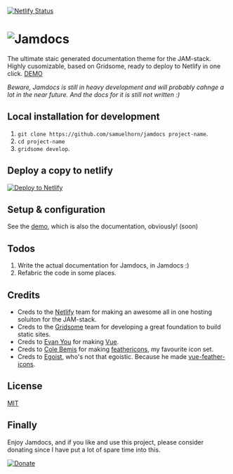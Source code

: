 [![Netlify Status](https://api.netlify.com/api/v1/badges/de44d168-eb1d-47a5-8731-d77bb40af7c8/deploy-status)](https://app.netlify.com/sites/jamdocs/deploys)

# ![Jamdocs](https://github.com/samuelhorn/jamdocs/blob/master/src/assets/img/logo.svg)

The ultimate staic generated documentation theme for the JAM-stack. Highly cusomizable, based on Gridsome, ready to deploy to Netlify in one click. [DEMO](https://jamdocs.netlify.com/)

*Beware, Jamdocs is still in heavy development and will probably cahnge a lot in the near future. And the docs for it is still not written :)*

## Local installation for development
1. `git clone https://github.com/samuelhorn/jamdocs project-name`.
2. `cd project-name`
3. `gridsome develop`.

## Deploy a copy to netlify
[![Deploy to Netlify](https://www.netlify.com/img/deploy/button.svg)](https://app.netlify.com/start/deploy?repository=https://github.com/samuelhorn/jamdocs)

## Setup & configuration
See the [demo](https://jamdocs.netlify.com/), which is also the documentation, obviously! (soon)

## Todos
1. Write the actual documentation for Jamdocs, in Jamdocs :)
2. Refabric the code in some places.

## Credits
- Creds to the [Netlify](https://www.netlify.com/) team for making an awesome all in one hosting soluiton for the JAM-stack.
- Creds to the [Gridsome](https://gridsome.org/) team for developing a great foundation to build static sites.
- Creds to [Evan You](https://twitter.com/youyuxi) for making [Vue](https://vuejs.org/).
- Creds to [Cole Bemis](https://twitter.com/colebemis) for making [feathericons](https://feathericons.com/), my favourite icon set.
- Creds to [Egoist](https://github.com/egoist), who's not that egoistic. Because he made [vue-feather-icons](https://github.com/egoist/vue-feather-icons).

## License
[MIT](https://github.com/samuelhorn/jamdocs/blob/master/LICENSE)

## Finally
Enjoy Jamdocs, and if you like and use this project, please consider donating since I have put a lot of spare time into this.

[![Donate](https://img.shields.io/badge/Donate-PayPal-green.svg)](https://www.paypal.com/cgi-bin/webscr?cmd=_donations&business=JX3MPJPFVFQCC&currency_code=SEK&source=url)